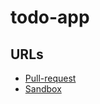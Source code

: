 # todo-app
 ## URLs
  - [Pull-request](https://github.com/BianQt/todo-app/pull/1) 
  - [Sandbox](https://BianQt.github.io/RESTy)
